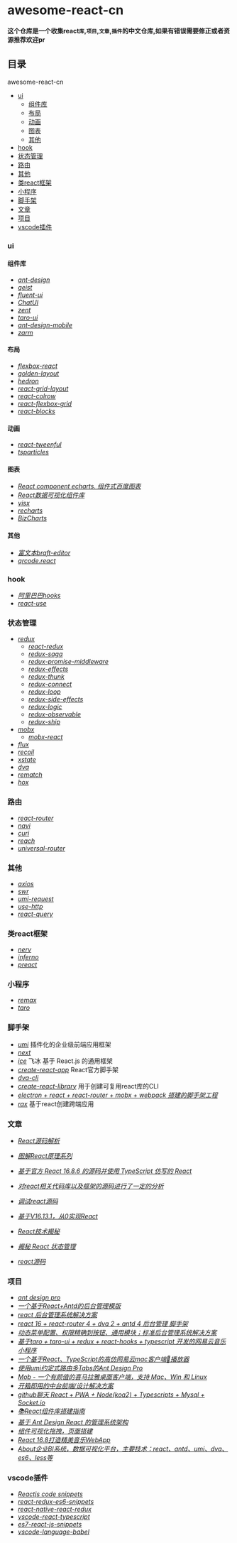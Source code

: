 # awesome-react-cn

**这个仓库是一个收集react`库`,`项目`,`文章`,`插件`的中文仓库,如果有错误需要修正或者资源推荐欢迎pr**

## 目录
awesome-react-cn
  - [ui](#ui)
    - [组件库](#ui-framework)
    - [布局](#ui-layout)
    - [动画](#ui-animation)
    - [图表](#ui-chart)
    - [其他](#ui-other)
  - [hook](#hook)
  - [状态管理](#state)
  - [路由](#router)
  - [其他](#other)
  - [类react框架](#react-like)
  - [小程序](#mp)
  - [脚手架](#cli)
  - [文章](#article)
  - [项目](#project)
  - [vscode插件](#vsc)

### <a id="ui">ui</a>
#### <a id="ui-framework">组件库</a>
- *[ant-design](https://github.com/ant-design/ant-design)*
- *[geist](https://github.com/geist-org/react)*
- *[fluent-ui](https://github.com/fluent-org/fluent-windows)*
- *[ChatUI](https://github.com/alibaba/ChatUI)*
- *[zent](https://github.com/youzan/zent)*
- *[taro-ui](https://github.com/NervJS/taro-ui)*
- *[ant-design-mobile](https://github.com/ant-design/ant-design-mobile)*
- *[zarm](https://github.com/ZhongAnTech/zarm)*
#### <a id="ui-layout">布局</a>
- *[flexbox-react](https://github.com/nachoaIvarez/flexbox-react)*
- *[golden-layout](https://github.com/golden-layout/golden-layout)*
- *[hedron](https://github.com/JSBros/hedron)*
- *[react-grid-layout](https://github.com/STRML/react-grid-layout)*
- *[react-colrow](https://github.com/phphe/react-colrow)*
- *[react-flexbox-grid](https://github.com/roylee0704/react-flexbox-grid)*
- *[react-blocks](https://github.com/whoisandy/react-blocks/)*
#### <a id="ui-animation">动画</a>
- *[react-tweenful](https://github.com/teodosii/react-tweenful)*
- *[tsparticles](https://github.com/matteobruni/tsparticles)*
#### <a id="ui-chart">图表</a>
- *[React component echarts. 组件式百度图表](https://github.com/dawiwt/react-component-echarts)*
- *[React数据可视化组件库](https://github.com/DataV-Team/DataV-React)*
- *[visx](https://github.com/airbnb/visx)*
- *[recharts](https://github.com/recharts/recharts)*
- *[BizCharts](https://github.com/alibaba/BizCharts)*
#### <a id="ui-other">其他</a>
- *[富文本braft-editor](https://github.com/margox/braft-editor)*
- *[qrcode.react](https://github.com/zpao/qrcode.react)*
### <a id="hook">hook</a>
- *[阿里巴巴hooks](https://github.com/alibaba/hooks)*
- *[react-use](https://github.com/streamich/react-use)*
### <a id="state">状态管理</a>
- *[redux](https://github.com/reduxjs/redux)*
  - *[react-redux](https://github.com/reduxjs/react-redux)*
  - *[redux-saga](https://github.com/redux-saga/redux-saga)*
  - *[redux-promise-middleware](https://github.com/pburtchaell/redux-promise-middleware)*
  - *[redux-effects](https://github.com/redux-effects/redux-effects)*
  - *[redux-thunk](https://github.com/reduxjs/redux-thunk)*
  - *[redux-connect](https://github.com/makeomatic/redux-connect)*
  - *[redux-loop](https://github.com/redux-loop/redux-loop)*
  - *[redux-side-effects](https://github.com/salsita/redux-side-effects)*
  - *[redux-logic](https://github.com/jeffbski/redux-logic)*
  - *[redux-observable](https://github.com/redux-observable/redux-observable)*
  - *[redux-ship](https://github.com/clarus/redux-ship)*
- *[mobx](https://github.com/mobxjs/mobx)*
  - *[mobx-react](https://github.com/mobxjs/mobx-react)*
- *[flux](https://github.com/facebook/flux)*
- *[recoil](https://github.com/facebookexperimental/Recoil)*
- *[xstate](https://github.com/davidkpiano/xstate)*
- *[dva](https://github.com/dvajs/dva)*
- *[rematch](https://github.com/rematch/rematch)*
- *[hox](https://github.com/umijs/hox)*
### <a id="router">路由</a>
- *[react-router](https://github.com/ReactTraining/react-router)*
- *[navi](https://github.com/frontarm/navi)*
- *[curi](https://github.com/pshrmn/curi)*
- *[reach](https://github.com/reach/router)*
- *[universal-router](https://github.com/kriasoft/universal-router)*
### <a id="other">其他</a>
- *[axios](https://github.com/axios/axios)*
- *[swr](https://github.com/vercel/swr)*
- *[umi-request](https://github.com/umijs/umi-request)*
- *[use-http](https://github.com/ava/use-http)*
- *[react-query](https://github.com/tannerlinsley/react-query)*
### <a id="react-like">类react框架</a>
- *[nerv](https://github.com/NervJS/nerv)*
- *[inferno](https://github.com/infernojs/inferno)*
- *[preact](https://github.com/preactjs/preact)*

### <a id="mp">小程序</a>
- *[remax](https://github.com/remaxjs/remax)*
- *[taro](https://github.com/NervJS/taro)*
### <a id="cli">脚手架</a>
- *[umi](https://github.com/umijs/umi)* 插件化的企业级前端应用框架
- *[next](https://github.com/vercel/next.js)*
- *[ice](https://github.com/alibaba/ice)* 飞冰 基于 React.js 的通用框架
- *[create-react-app](https://github.com/facebook/create-react-app)* React官方脚手架
- *[dva-cli](https://github.com/dvajs/dva-cli)*
- *[create-react-library](https://github.com/transitive-bullshit/create-react-library)* 用于创建可复用react库的CLI
- *[electron + react + react-router + mobx + webpack 搭建的脚手架工程](https://github.com/ConardLi/electron-react)*
- *[rax](https://github.com/alibaba/rax)* 基于react创建跨端应用
### <a id="article">文章</a>

- *[React源码解析](https://github.com/AttackXiaoJinJin/reactExplain)*
- *[图解React原理系列](https://github.com/7kms/react-illustration-series)*

- *[基于官方 React 16.8.6 的源码并使用 TypeScript 仿写的 React](https://github.com/LuSuguru/fake-react)*

- *[对react相关代码库以及框架的源码进行了一定的分析](https://github.com/BUPTlhuanyu/ReactNote)*

- *[调试react源码](https://github.com/bubucuo/DebugReact)*

- *[基于V16.13.1，从0实现React](https://github.com/BetaSu/react-on-the-way)*

- *[React技术揭秘](https://github.com/BetaSu/just-react)*
- *[揭秘 React 状态管理](https://github.com/happylindz/react-state-management-tutorial)*
- *[react源码](https://react.jokcy.me/)*
### <a id="project">项目</a>
- *[ant design pro](https://github.com/ant-design/ant-design-pro)*
- *[一个基于React+Antd的后台管理模版](https://github.com/NLRX-WJC/react-antd-admin-template)*
- *[react 后台管理系统解决方案](https://github.com/yezihaohao/react-admin)*
- *[react 16 + react-router 4 + dva 2 + antd 4 后台管理 脚手架](https://github.com/LANIF-UI/dva-boot-admin)*
- *[动态菜单配置、权限精确到按钮、通用模块；标准后台管理系统解决方案](https://github.com/javaLuo/react-admin)*
- *[基于taro + taro-ui + redux + react-hooks + typescript 开发的网易云音乐小程序](https://github.com/lsqy/taro-music)*
- *[一个基于React、TypeScript的高仿网易云mac客户端🎵播放器](https://github.com/uniquemo/react-netease-music)*
- *[使用umi约定式路由多Tabs的Ant Design Pro](https://github.com/alitajs/umi-antd-pro)*
- *[Mob - 一个有颜值的喜马拉雅桌面客户端，支持 Mac、Win 和 Linux](https://github.com/zenghongtu/Mob)*
- *[开箱即用的中台前端/设计解决方案](https://github.com/pansyjs/react-admin)*
- *[github聊天 React + PWA + Node(koa2) + Typescripts + Mysql + Socket.io](https://github.com/aermin/ghChat)*
- *[📚React组件库搭建指南](https://github.com/worldzhao/react-ui-library-tutorial)*
- *[基于 Ant Design React 的管理系统架构](https://github.com/sxfad/react-admin)*
- *[组件可视化拖拽，页面搭建](https://github.com/brick-design/react-visual-editor)*
- *[React 16.8打造精美音乐WebApp](https://github.com/sanyuan0704/react-cloud-music)*
- *[About企业BI系统，数据可视化平台，主要技术：react、antd、umi、dva、es6、less等](https://github.com/mpw0311/antd-umi-sys)*
### <a id="vsc">vscode插件</a>
- *[Reactjs code snippets](https://marketplace.visualstudio.com/items?itemName=xabikos.ReactSnippets)*
- *[react-redux-es6-snippets](https://marketplace.visualstudio.com/items?itemName=timothymclane.react-redux-es6-snippets)*
- *[react-native-react-redux](https://marketplace.visualstudio.com/items?itemName=EQuimper.react-native-react-redux)*
- *[vscode-react-typescript](https://marketplace.visualstudio.com/items?itemName=infeng.vscode-react-typescript)*
- *[es7-react-js-snippets](https://marketplace.visualstudio.com/items?itemName=dsznajder.es7-react-js-snippets)*
- *[vscode-language-babel](https://marketplace.visualstudio.com/items?itemName=mgmcdermott.vscode-language-babel)*
